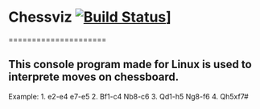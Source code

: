 # Chessviz [![Build Status](https://api.travis-ci.com/Belstowe/chessviz.svg)](https://travis-ci.com/github/Belstowe/chessviz)]
=====================
## This console program made for Linux is used to interprete moves on chessboard.

Example:
	1. e2-e4 e7-e5
	2. Bf1-c4 Nb8-c6
	3. Qd1-h5 Ng8-f6
	4. Qh5xf7#
